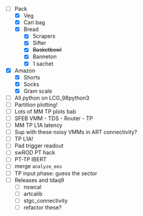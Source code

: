 - [ ] Pack
  - [x] Veg
  - [x] Cari bag
  - [x] Bread
    - [x] Scrapers
    - [x] Sifter
    - [x] <del>Basketbowl</del>
    - [x] Banneton
    - [x] 1 sachet
- [x] Amazon
  - [x] Shorts
  - [x] Socks
  - [x] Gram scale
- [ ] All python on LCG_98python3
- [ ] Partition plotting!
- [ ] Lots of MM TP plots bab
- [ ] SFEB VMM - TDS - Router - TP
- [ ] MM TP L1A latency
- [ ] Sup with these noisy VMMs in ART connectivity?
- [ ] TP L1A!
- [ ] Pad trigger readout
- [ ] swROD PT hack
- [ ] PT-TP IBERT
- [ ] merge `analyze_eos`
- [ ] TP input phase: guess the sector
- [ ] Releases and tdaq9
  - [ ] nswcal
  - [ ] artcalib
  - [ ] stgc_connectivity
  - [ ] refactor these?
